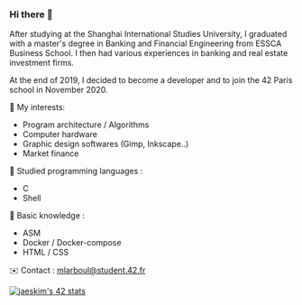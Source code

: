 ### Hi there 👋

After studying at the Shanghai International Studies University, I graduated with a master's degree in Banking and Financial Engineering from ESSCA Business School.
I then had various experiences in banking and real estate investment firms.

At the end of 2019, I decided to become a developer and to join the 42 Paris school in November 2020.

🧐 My interests: 
- Program architecture / Algorithms
- Computer hardware
- Graphic design softwares (Gimp, Inkscape..)
- Market finance

🧠 Studied programming languages : 
- C
- Shell

🌱 Basic knowledge :
- ASM
- Docker / Docker-compose
- HTML / CSS

✉️ Contact :
mlarboul@student.42.fr

[![jaeskim's 42 stats](https://badge42.herokuapp.com/api/stats/mlarboul?privacyName=true&privacyEmail=true)](https://github.com/UnDesSix)
